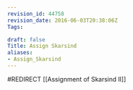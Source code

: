 ```yaml
---
revision_id: 44758
revision_date: 2016-06-03T20:38:06Z
Tags:

draft: false
Title: Assign Skarsind
aliases:
- Assign_Skarsind
---
```

#REDIRECT [[Assignment of Skarsind II]]